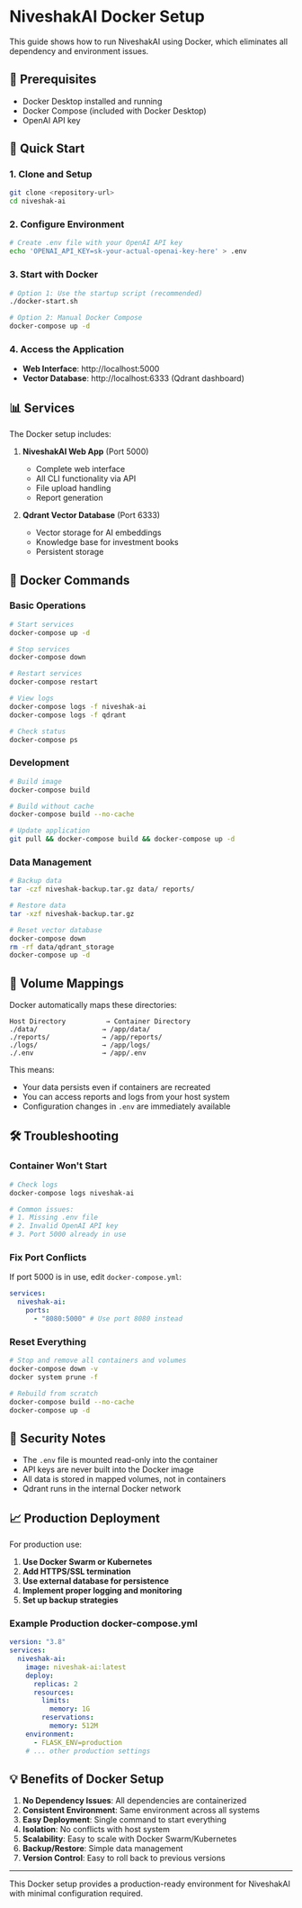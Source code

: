 # NiveshakAI Docker Setup

This guide shows how to run NiveshakAI using Docker, which eliminates all dependency and environment issues.

## 🐳 Prerequisites

- Docker Desktop installed and running
- Docker Compose (included with Docker Desktop)
- OpenAI API key

## 🚀 Quick Start

### 1. Clone and Setup

```bash
git clone <repository-url>
cd niveshak-ai
```

### 2. Configure Environment

```bash
# Create .env file with your OpenAI API key
echo 'OPENAI_API_KEY=sk-your-actual-openai-key-here' > .env
```

### 3. Start with Docker

```bash
# Option 1: Use the startup script (recommended)
./docker-start.sh

# Option 2: Manual Docker Compose
docker-compose up -d
```

### 4. Access the Application

- **Web Interface**: http://localhost:5000
- **Vector Database**: http://localhost:6333 (Qdrant dashboard)

## 📊 Services

The Docker setup includes:

1. **NiveshakAI Web App** (Port 5000)

   - Complete web interface
   - All CLI functionality via API
   - File upload handling
   - Report generation

2. **Qdrant Vector Database** (Port 6333)
   - Vector storage for AI embeddings
   - Knowledge base for investment books
   - Persistent storage

## 🔧 Docker Commands

### Basic Operations

```bash
# Start services
docker-compose up -d

# Stop services
docker-compose down

# Restart services
docker-compose restart

# View logs
docker-compose logs -f niveshak-ai
docker-compose logs -f qdrant

# Check status
docker-compose ps
```

### Development

```bash
# Build image
docker-compose build

# Build without cache
docker-compose build --no-cache

# Update application
git pull && docker-compose build && docker-compose up -d
```

### Data Management

```bash
# Backup data
tar -czf niveshak-backup.tar.gz data/ reports/

# Restore data
tar -xzf niveshak-backup.tar.gz

# Reset vector database
docker-compose down
rm -rf data/qdrant_storage
docker-compose up -d
```

## 📁 Volume Mappings

Docker automatically maps these directories:

```
Host Directory          → Container Directory
./data/                → /app/data/
./reports/             → /app/reports/
./logs/                → /app/logs/
./.env                 → /app/.env
```

This means:

- Your data persists even if containers are recreated
- You can access reports and logs from your host system
- Configuration changes in `.env` are immediately available

## 🛠️ Troubleshooting

### Container Won't Start

```bash
# Check logs
docker-compose logs niveshak-ai

# Common issues:
# 1. Missing .env file
# 2. Invalid OpenAI API key
# 3. Port 5000 already in use
```

### Fix Port Conflicts

If port 5000 is in use, edit `docker-compose.yml`:

```yaml
services:
  niveshak-ai:
    ports:
      - "8080:5000" # Use port 8080 instead
```

### Reset Everything

```bash
# Stop and remove all containers and volumes
docker-compose down -v
docker system prune -f

# Rebuild from scratch
docker-compose build --no-cache
docker-compose up -d
```

## 🔐 Security Notes

- The `.env` file is mounted read-only into the container
- API keys are never built into the Docker image
- All data is stored in mapped volumes, not in containers
- Qdrant runs in the internal Docker network

## 📈 Production Deployment

For production use:

1. **Use Docker Swarm or Kubernetes**
2. **Add HTTPS/SSL termination**
3. **Use external database for persistence**
4. **Implement proper logging and monitoring**
5. **Set up backup strategies**

### Example Production docker-compose.yml

```yaml
version: "3.8"
services:
  niveshak-ai:
    image: niveshak-ai:latest
    deploy:
      replicas: 2
      resources:
        limits:
          memory: 1G
        reservations:
          memory: 512M
    environment:
      - FLASK_ENV=production
    # ... other production settings
```

## 💡 Benefits of Docker Setup

1. **No Dependency Issues**: All dependencies are containerized
2. **Consistent Environment**: Same environment across all systems
3. **Easy Deployment**: Single command to start everything
4. **Isolation**: No conflicts with host system
5. **Scalability**: Easy to scale with Docker Swarm/Kubernetes
6. **Backup/Restore**: Simple data management
7. **Version Control**: Easy to roll back to previous versions

---

This Docker setup provides a production-ready environment for NiveshakAI with minimal configuration required.
